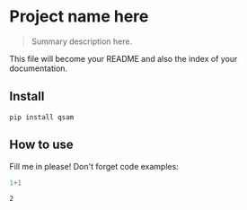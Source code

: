# Project name here
> Summary description here.


This file will become your README and also the index of your documentation.

## Install

`pip install qsam`

## How to use

Fill me in please! Don't forget code examples:

```python
1+1
```




    2


